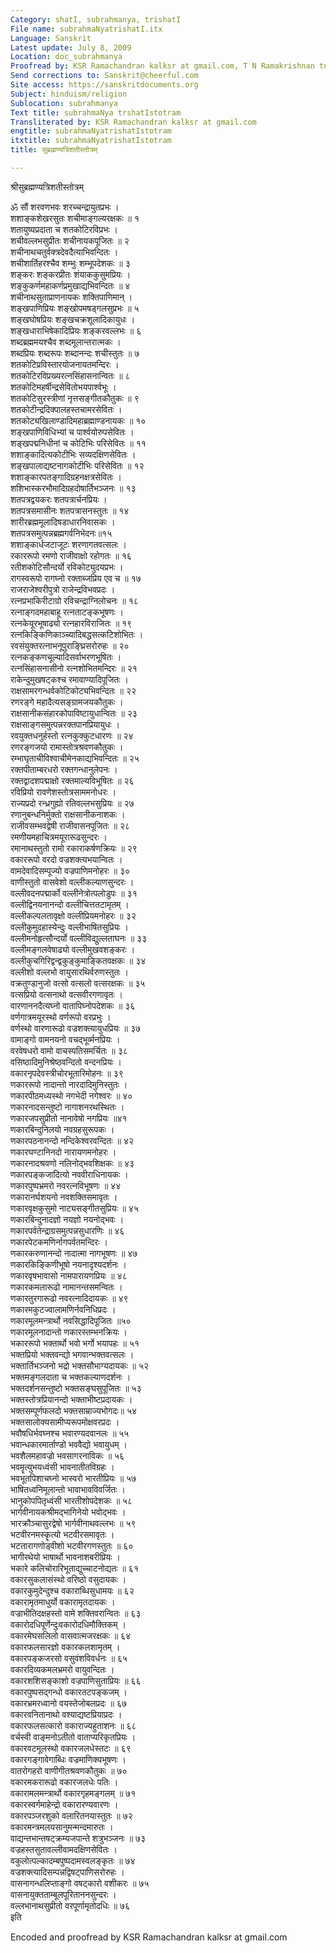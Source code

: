 ```yaml
---
Category: shatI, subrahmanya, trishatI
File name: subrahmaNyatrishatI.itx
Language: Sanskrit
Latest update: July 8, 2009
Location: doc_subrahmanya
Proofread by: KSR Ramachandran kalksr at gmail.com, T N Ramakrishnan tnrk64 at gmail.com
Send corrections to: Sanskrit@cheerful.com
Site access: https://sanskritdocuments.org
Subject: hinduism/religion
Sublocation: subrahmanya
Text title: subrahmaNya trshatIstotram
Transliterated by: KSR Ramachandran kalksr at gmail.com
engtitle: subrahmaNyatrishatIstotram
itxtitle: subrahmaNyatrishatIstotram
title: सुब्रह्मण्यत्रिशतीस्तोत्रम्

---
```

  
 श्रीसुब्रह्मण्यत्रिशतीस्तोत्रम्   
  
ॐ सौं शरवणभवः शरच्चन्द्रायुतप्रभः ।  
शशाङ्कशेखरसुतः शचीमाङ्गल्यरक्षकः ॥ १  
शतायुष्यप्रदाता च शतकोटिरविप्रभः ।  
शचीवल्लभसुप्रीतः शचीनायकपूजितः ॥ २  
शचीनाथचतुर्वक्त्रदेवदैत्याभिवन्दितः ।  
शचीशार्तिहरश्चैव शम्भुः शम्भूपदेशकः ॥ ३  
शङ्करः शङ्करप्रीतः शंयाककुसुमप्रियः ।  
शङ्कुकर्णमहाकर्णप्रमुखाद्यभिवन्दितः ॥ ४  
शचीनाथसुताप्राणनायकः शक्तिपाणिमान् ।  
शङ्खपाणिप्रियः शङ्खोपमषड्गलसुप्रभः ॥ ५  
शङ्खघोषप्रियः शङ्खचक्रशूलादिकायुधः ।  
शङ्खधाराभिषेकादिप्रियः शङ्करवल्लभः ॥ ६  
शब्दब्रह्ममयश्चैव शब्दमूलान्तरात्मकः ।  
शब्दप्रियः शब्दरूपः शब्दानन्दः शचीस्तुतः ॥ ७  
शतकोटिप्रविस्तारयोजनायतमन्दिरः ।  
शतकोटिरविप्रख्यरत्नसिंहासनान्वितः ॥ ८  
शतकोटिमहर्षीन्द्रसेवितोभयपार्श्वभूः ।  
शतकोटिसुरस्त्रीणां नृत्तसङ्गीतकौतुकः ॥ ९  
शतकोटीन्द्रदिक्पालहस्तचामरसेवितः ।  
शतकोट्यखिलाण्डादिमहाब्रह्माण्डनायकः ॥ १०  
शङ्खपाणिविधिभ्यां च पार्श्वयोरुपसेवितः ।  
शङ्खपद्मनिधीनां च कोटिभिः परिसेवितः ॥ ११  
शशाङ्कादित्यकोटीभिः सव्यदक्षिणसेवितः ।  
शङ्खपालाद्यष्टनागकोटीभिः परिसेवितः ॥ १२  
शशाङ्कारपतङ्गादिग्रहनक्षत्रसेवितः ।  
शशिभास्करभौमादिग्रहदोषार्तिभञ्जनः ॥ १३  
शतपत्रद्वयकरः शतपत्रार्चनप्रियः ।  
शतपत्रसमासीनः शतपत्रासनस्तुतः ॥ १४  
शारीरब्रह्ममूलादिषडाधारनिवासकः ।  
शतपत्रसमुत्पन्नब्रह्मगर्वनिभेदनः॥१५  
शशाङ्कार्धजटाजूटः शरणागतवत्सलः ।  
रकाररूपो रमणो राजीवाक्षो रहोगतः ॥ १६  
रतीशकोटिसौन्दर्यो रविकोट्युदयप्रभः ।  
रागस्वरूपो रागघ्नो रक्ताब्जप्रिय एव च ॥ १७  
राजराजेश्वरीपुत्रो राजेन्द्रविभवप्रदः ।  
रत्नप्रभाकिरीटाग्रो रविचन्द्राग्निलोचनः ॥ १८  
रत्नाङ्गदमहाबाहू रत्नताटङ्कभूषणः ।  
रत्नकेयूरभूषाढ्यो रत्नहारविराजितः ॥ १९  
रत्नकिङ्किणिकाञ्च्यादिबद्धसत्कटिशोभितः ।  
रवसंयुक्तरत्नाभनूपुराङ्घ्रिसरोरुहः ॥ २०  
रत्नकङ्कणचूल्यादिसर्वाभरणभूषितः ।  
रत्नसिंहासनासीनो रत्नशोभितमन्दिरः ॥ २१  
राकेन्दुमुखषट्कश्च रमावाण्यादिपूजितः ।  
राक्षसामरगन्धर्वकोटिकोट्यभिवन्दितः ॥ २२  
रणरङ्गे महादैत्यसङ्ग्रामजयकौतुकः ।  
राक्षसानीकसंहारकोपाविष्टायुधान्वितः ॥ २३  
राक्षसाङ्गसमुत्पन्नरक्तपानप्रियायुधः ।  
रवयुक्तधनुर्हस्तो रत्नकुक्कुटधारणः ॥ २४  
रणरङ्गजयो रामास्तोत्रश्रवणकौतुकः ।  
रम्भाघृताचीविश्वाचीमेनकाद्यभिवन्दितः ॥ २५  
रक्तपीताम्बरधरो रक्तगन्धानुलेपनः ।  
रक्तद्वादशपद्माक्षो रक्तमाल्यविभूषितः ॥ २६  
रविप्रियो रावणेशस्तोत्रसाममनोधरः ।  
राज्यप्रदो रन्ध्रगुह्यो रतिवल्लभसुप्रियः ॥ २७  
रणानुबन्धनिर्मुक्तो राक्षसानीकनाशकः ।  
राजीवसम्भवद्वेषी राजीवासनपूजितः ॥ २८  
रमणीयमहाचित्रमयूरारूढसुन्दरः ।  
रमानाथस्तुतो रामो रकाराकर्षणक्रियः ॥ २९  
वकाररूपो वरदो वज्रशक्त्यभयान्वितः ।  
वामदेवादिसम्पूज्यो वज्रपाणिमनोहरः ॥ ३०  
वाणीस्तुतो वासवेशो वल्लीकल्याणसुन्दरः ।  
वल्लीवदनपद्मार्को वल्लीनेत्रोत्पलोडुपः ॥ ३१  
वल्लीद्विनयनानन्दो वल्लीचित्ततटामृतम् ।  
वल्लीकल्पलतावृक्षो वल्लीप्रियमनोहरः ॥ ३२  
वल्लीकुमुदहास्येन्दुः वल्लीभाषितसुप्रियः ।  
वल्लीमनोहृत्सौन्दर्यो वल्लीविद्युल्लताघनः ॥ ३३  
वल्लीमङ्गलवेषाढ्यो वल्लीमुखवशङ्करः ।  
वल्लीकुचगिरिद्वन्द्वकुङ्कुमाङ्कितवक्षकः ॥ ३४  
वल्लीशो वल्लभो वायुसारथिर्वरुणस्तुतः ।  
वक्रतुण्डानुजो वत्सो वत्सलो वत्सरक्षकः ॥ ३५  
वत्सप्रियो वत्सनाथो वत्सवीरगणावृतः ।  
वारणाननदैत्यघ्नो वातापिघ्नोपदेशकः ॥ ३६  
वर्णगात्रमयूरस्थो वर्णरूपो वरप्रभुः ।  
वर्णस्थो वारणारूढो वज्रशक्त्यायुधप्रियः ॥ ३७  
वामाङ्गो वामनयनो वचद्भूर्व्मनप्रियः ।  
वरवेषधरो वामो वाचस्पतिसमर्चितः ॥ ३८  
वसिष्ठादिमुनिश्रेष्ठवन्दितो वन्दनप्रियः ।  
वकारनृपदेवस्त्रीचोरभूतारिमोहनः ॥ ३९  
णकाररूपो नादान्तो नारदादिमुनिस्तुतः ।  
णकारपीठमध्यस्थो नगभेदी नगेश्वरः ॥ ४०  
णकारनादसन्तुष्टो नागाशनरथस्थितः ।  
णकारजपसुप्रीतो नानावेषो नगप्रियः ॥४१  
णकारबिन्दुनिलयो नवग्रहसुरूपकः ।  
णकारपठनानन्दो नन्दिकेश्वरवन्दितः ॥ ४२  
णकारघण्टानिनदो नारायणमनोहरः ।  
णकारनादश्रवणो नलिनोद्भवशिक्षकः ॥ ४३  
णकारपङ्कजादित्यो नववीराधिनायकः ।  
णकारपुष्पभ्रमरो नवरत्नविभूषणः ॥ ४४  
णकारानर्घशयनो नवशक्तिसमावृतः ।  
णकारवृक्षकुसुमो नाट्यसङ्गीतसुप्रियः ॥ ४५  
णकारबिन्दुनादज्ञो नयज्ञो नयनोद्भवः ।  
णकारपर्वतेन्द्राग्रसमुत्पन्नसुधारणिः ॥ ४६  
णकारपेटकमणिर्नागपर्वतमन्दिरः ।  
णकारकरुणानन्दो नादात्मा नागभूषणः ॥ ४७  
णकारकिङ्किणीभूषो नयनादृश्यदर्शनः ।  
णकारवृषभावासो नामपारायणप्रियः ॥ ४८  
णकारकमलारूढो नामानन्तसमन्वितः ।  
णकारतुरगारूढो नवरत्नादिदायकः ॥ ४९  
णकारमकुटज्वालामणिर्नवनिधिप्रदः ।  
णकारमूलमन्त्रार्थो नवसिद्धादिपूजितः ॥५०  
णकारमूलनादान्तो णकारस्तम्भनक्रियः ।  
भकाररूपो भक्तार्थो भवो भर्गो भयापहः ॥ ५१  
भक्तप्रियो भक्तवन्द्यो भगवान्भक्तवत्सलः ।  
भक्तार्तिभञ्जनो भद्रो भक्तसौभाग्यदायकः ॥ ५२  
भक्तमङ्गलदाता च भक्तकल्याणदर्शनः ।  
भक्तदर्शनसन्तुष्टो भक्तसङ्घसुपूजितः ॥ ५३  
भक्तस्तोत्रप्रियानन्दो भक्ताभीष्टप्रदायकः ।  
भक्तसम्पूर्णफलदो भक्तसाम्राज्यभोगदः॥ ५४  
भक्तसालोक्यसामीप्यरूपमोक्षवरप्रदः ।  
भवौषधिर्भवघ्नश्च भवारण्यदवानलः ॥ ५५  
भवान्धकारमार्ताण्डो  भववैद्यो भवायुधम् ।  
भवशैलमहावज्रो भवसागरनाविकः ॥ ५६  
भवमॄत्युभयध्वंसी भावनातीतविग्रहः ।  
भवभूतपिशाचघ्नो भास्वरो भारतीप्रियः ॥ ५७  
भाषितध्वनिमूलान्तो भावाभावविवर्जितः ।  
भानुकोपपितृध्वंसी भारतीशोपदेशकः ॥ ५८  
भार्गवीनायकश्रीमद्भागिनेयो भवोद्भवः ।  
भारक्रौञ्चासुरद्वेषो भार्गवीनाथवल्लभः ॥ ५९  
भटवीरनमस्कॄत्यो भटवीरसमावृतः ।  
भटतारागणोड्वीशो भटवीरगणस्तुतः ॥ ६०  
भागीरथेयो भाषार्थो भावनाशबरीप्रियः ।  
भकारे कलिचोरारिभूताद्युच्चाटनोद्यतः ॥ ६१  
वकारसुकलासंस्थो वरिष्ठो वसुदायकः ।  
वकारकुमुदेन्दुश्च वकाराब्धिसुधामयः ॥ ६२  
वकारामृतमाधुर्यो वकारामृतदायकः ।  
वज्राभीतिदक्षहस्तो वामे शक्तिवरान्वितः ॥ ६३  
वकारोदधिपूर्णेन्दुःवकारोदधिमौक्तिकम् ।  
वकारमेघसलिलो वासवात्मजरक्षकः ॥ ६४  
वकारफलसारज्ञो वकारकलशामृतम् ।  
वकारपङ्कजरसो वसुवंशविवर्धनः ॥ ६५  
वकारदिव्यकमलभ्रमरो वायुवन्दितः ।  
वकारशशिसङ्काशो वज्रपाणिसुताप्रियः ॥ ६६  
वकारपुष्पसद्गन्धो वकारतटपङ्कजम् ।  
वकारभ्रमरध्वानो वयस्तेजोबलप्रदः ॥ ६७  
वकारवनितानाथो वश्याद्यष्टप्रियाप्रदः ।  
वकारफलसत्कारो वकाराज्यहुताशनः ॥ ६८  
वर्चस्वी वाङ्मनोऽतीतो वाताप्यरिकृतप्रियः ।  
वकारवटमूलस्थो वकारजलधेस्तटः ॥ ६९  
वकारगङ्गावेगाब्धिः वज्रमाणिक्यभूषणः ।  
वातरोगहरो वाणीगीतश्रवणकौतुकः ॥ ७०  
वकारमकरारूढो वकारजलधेः पतिः ।  
वकारामलमन्त्रार्थो वकारगृहमङ्गलम् ॥ ७१  
वकारस्वर्गमाहेन्द्रो वकारारण्यवारणः ।  
वकारपञ्जरशुको वलारितनयास्तुतः ॥ ७२  
वकारमन्त्रमलयसानुमन्मन्दमारुतः ।  
वाद्यन्तभान्तषट्क्रम्यजपान्ते शत्रुभञ्जनः ॥ ७३  
वज्रहस्तसुतावल्लीवामदक्षिणसेवितः ।  
वकुलोत्पल्कादम्बपुष्पदामस्वलङ्कृतः ॥ ७४  
वज्रशक्त्यादिसम्पन्नद्विषट्पाणिसरोरुहः ।  
वासनागन्धलिप्ताङ्गो वषट्कारो वशीकरः ॥ ७५  
वासनायुक्तताम्बूलपूरिताननसुन्दरः ।  
वल्लभानाथसुप्रीतो वरपूर्णामृतोदधिः ॥ ७६  
               इति  
  
Encoded and proofread by KSR Ramachandran kalksr at gmail.com  
  
